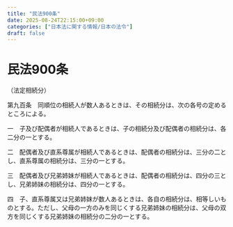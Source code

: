 ```yaml
---
title: "民法900条"
date: 2025-08-24T22:15:00+09:00
categories: ["日本法に関する情報/日本の法令"]
draft: false
---
```


# 民法900条

（法定相続分）

第九百条　同順位の相続人が数人あるときは、その相続分は、次の各号の定めるところによる。

一　子及び配偶者が相続人であるときは、子の相続分及び配偶者の相続分は、各二分の一とする。

二　配偶者及び直系尊属が相続人であるときは、配偶者の相続分は、三分の二とし、直系尊属の相続分は、三分の一とする。

三　配偶者及び兄弟姉妹が相続人であるときは、配偶者の相続分は、四分の三とし、兄弟姉妹の相続分は、四分の一とする。

四　子、直系尊属又は兄弟姉妹が数人あるときは、各自の相続分は、相等しいものとする。ただし、父母の一方のみを同じくする兄弟姉妹の相続分は、父母の双方を同じくする兄弟姉妹の相続分の二分の一とする。
